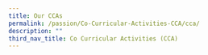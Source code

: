 ```yaml
---
title: Our CCAs
permalink: /passion/Co-Curricular-Activities-CCA/cca/
description: ""
third_nav_title: Co Curricular Activities (CCA)
---
```

